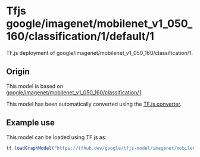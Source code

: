 # Tfjs google/imagenet/mobilenet_v1_050_160/classification/1/default/1
TF.js deployment of google/imagenet/mobilenet_v1_050_160/classification/1.

<!-- parent-model: google/imagenet/mobilenet_v1_050_160/classification/1 -->

## Origin

This model is based on [google/imagenet/mobilenet_v1_050_160/classification/1](https://tfhub.dev/google/imagenet/mobilenet_v1_050_160/classification/1).

This model has been automatically converted using the [TF.js converter](https://github.com/tensorflow/tfjs/tree/master/tfjs-converter).

## Example use
This model can be loaded using TF.js as:

```javascript
tf.loadGraphModel("https://tfhub.dev/google/tfjs-model/imagenet/mobilenet_v1_050_160/classification/1/default/1", { fromTFHub: true })
```
